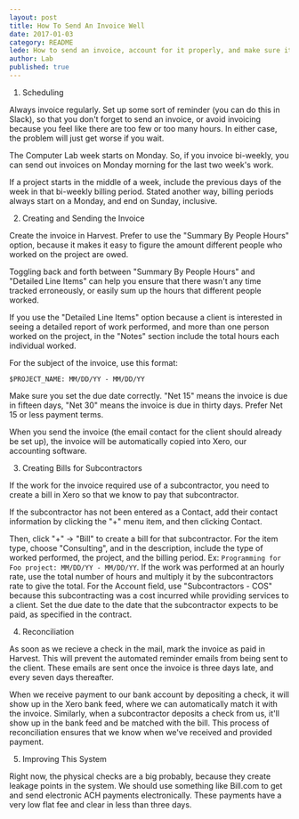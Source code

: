 ```yaml
---
layout: post
title: How To Send An Invoice Well
date: 2017-01-03
category: README
lede: How to send an invoice, account for it properly, and make sure it gets paid.
author: Lab
published: true
---
```


1. Scheduling

Always invoice regularly. Set up some sort of reminder (you can do this in
Slack), so that you don't forget to send an invoice, or avoid invoicing because
you feel like there are too few or too many hours. In either case, the problem
will just get worse if you wait.

The Computer Lab week starts on Monday. So, if you invoice bi-weekly, you can
send out invoices on Monday morning for the last two week's work.

If a project starts in the middle of a week, include the previous days of the
week in that bi-weekly billing period. Stated another way, billing periods
always start on a Monday, and end on Sunday, inclusive.

2. Creating and Sending the Invoice

Create the invoice in Harvest. Prefer to use the "Summary By People Hours"
option, because it makes it easy to figure the amount different people who
worked on the project are owed.

Toggling back and forth between "Summary By People Hours" and "Detailed Line
Items" can help you ensure that there wasn't any time tracked erroneously, or
easily sum up the hours that different people worked.

If you use the "Detailed Line Items" option because a client is interested in
seeing a detailed report of work performed, and more than one person worked on
the project, in the "Notes" section include the total hours each individual
worked.

For the subject of the invoice, use this format:

`$PROJECT_NAME: MM/DD/YY - MM/DD/YY`

Make sure you set the due date correctly. "Net 15" means the invoice is due in
fifteen days, "Net 30" means the invoice is due in thirty days. Prefer Net 15 or
less payment terms.

When you send the invoice (the email contact for the client should already be
set up), the invoice will be automatically copied into Xero, our accounting
software.

3. Creating Bills for Subcontractors

If the work for the invoice required use of a subcontractor, you need to create
a bill in Xero so that we know to pay that subcontractor.

If the subcontractor has not been entered as a Contact, add their contact
information by clicking the "+" menu item, and then clicking Contact.

Then, click "+" -> "Bill" to create a bill for that subcontractor. For the item
type, choose "Consulting", and in the description, include the type of worked
performed, the project, and the billing period. Ex: `Programming for Foo
project: MM/DD/YY - MM/DD/YY`. If the work was performed at an hourly rate, use
the total number of hours and multiply it by the subcontractors rate to give the
total. For the Account field, use "Subcontractors - COS" because this
subcontracting was a cost incurred while providing services to a client. Set the
due date to the date that the subcontractor expects to be paid, as specified in
the contract.

4. Reconciliation

As soon as we recieve a check in the mail, mark the invoice as paid in Harvest.
This will prevent the automated reminder emails from being sent to the client.
These emails are sent once the invoice is three days late, and every seven days
thereafter.

When we receive payment to our bank account by depositing a check, it will show
up in the Xero bank feed, where we can automatically match it with the invoice.
Similarly, when a subcontractor deposits a check from us, it'll show up in the
bank feed and be matched with the bill. This process of reconciliation ensures
that we know when we've received and provided payment.

5. Improving This System

Right now, the physical checks are a big probably, because they create leakage
points in the system. We should use something like Bill.com to get and send
electronic ACH payments electronically. These payments have a very low flat fee
and clear in less than three days.



